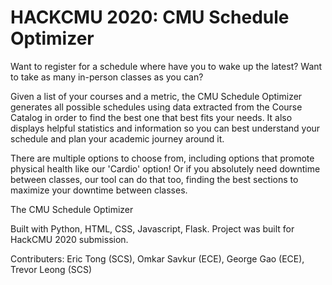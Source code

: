 # HACKCMU 2020: CMU Schedule Optimizer

Want to register for a schedule where have you to wake up the latest? Want to take as many in-person classes as you can?

Given a list of your courses and a metric, the CMU Schedule Optimizer generates all possible schedules using data extracted from the Course Catalog in order to find the best one that best fits your needs. It also displays helpful statistics and information so you can best understand your schedule and plan your academic journey around it. 

There are multiple options to choose from, including options that promote physical health like our 'Cardio' option! Or if you absolutely need downtime between classes, 
our tool can do that too, finding the best sections to maximize your downtime between classes. 


The CMU Schedule Optimizer 

Built with Python, HTML, CSS, Javascript, Flask.
Project was built for HackCMU 2020 submission. 

Contributers:
Eric Tong (SCS), Omkar Savkur (ECE), George Gao (ECE), Trevor Leong (SCS)
